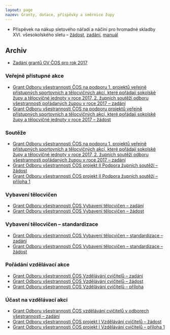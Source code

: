 ```yaml
---
layout: page
nazev: Granty, dotace, příspěvky a směrnice župy
---
```


* Přispěvek na nákup sletového nářadí a náčiní pro hromadné skladby XVI. všesokolského sletu – [žádost](https://drive.google.com/open?id=0B0w6gDorCVUkaDZQeXBjY3E5akhMNmEwMUdjR1JmNTJxYXhF), [zadání](https://drive.google.com/open?id=0B0w6gDorCVUkN2N2MEVoZEVJZVZna3pnZHZWLVYyUnRqUWNN), [manuál](https://drive.google.com/open?id=0B0w6gDorCVUkUXppX2xqdUNERmxpSnFqNXBzRHRjQmhjX2NZ)

## Archiv

* [Zadání grantů OV ČOS pro rok 2017](https://drive.google.com/open?id=0B0w6gDorCVUkaXdWQm50clNjOWtfZURtQlhnMzFaZlJLemRr)

### Veřejně přístupné akce

* [Grant Odboru všestrannosti ČOS na podporu 1. projektů veřejně přístupných sportovních a tělocvičných akcí, které pořádají sokolské župy a tělocvičné jednoty v roce 2017, 2. župních soutěží odboru všestrannosti pořádaných župou v roce 2017 – zadání](https://drive.google.com/open?id=0B0w6gDorCVUkRVJJdTFXRnV1VHY0eDVuY2kwV1hYWDV1SlNB)
* [Grant Odboru všestrannosti ČOS na podporu projektů veřejně přístupných sportovních a tělocvičných akcí, které pořádají sokolské župy a tělocvičné jednoty v roce 2017 – žádost](https://drive.google.com/open?id=0B0w6gDorCVUkaE0ycC1fT0tiWFk1dmJLYkhOdFlBTTdsY3pJ)

### Soutěže

* [Grant Odboru všestrannosti ČOS na podporu 1. projektů veřejně přístupných sportovních a tělocvičných akcí, které pořádají sokolské župy a tělocvičné jednoty v roce 2017, 2. župních soutěží odboru všestrannosti pořádaných župou v roce 2017 – zadání](https://drive.google.com/open?id=0B0w6gDorCVUkRVJJdTFXRnV1VHY0eDVuY2kwV1hYWDV1SlNB)
* [Grant Odboru všestrannosti ČOS projekt II Podpora župních soutěží – žádost](https://drive.google.com/open?id=0B0w6gDorCVUkUEVLMUZ1cmVvMTFOazM5Y0lNZjREOFdXUzl3)
* [Grant Odboru všestrannosti ČOS projekt II Podpora župních soutěží – příloha 1](https://drive.google.com/open?id=0B0w6gDorCVUkZ0lRWUxVSk1OZGNZejNORFd3bU9ZVUE4NVAw)

### Vybavení tělocvičen

* [Grant Odboru všestrannosti ČOS Vybavení tělocvičen – zadání](https://drive.google.com/open?id=0B0w6gDorCVUkSUh2M3JLNWxaOVBGTXUwQ0Z5YUJ5WXpTYThv)
* [Grant Odboru všestrannosti ČOS Vybavení tělocvičen – žádost](https://drive.google.com/open?id=0B0w6gDorCVUkS0llTVN0RTZLa3JfdS1heUg1UWU3WC1IYkN3)

### Vybavení tělocvičen – standardizace

* [Grant Odboru všestrannosti ČOS Vybavení tělocvičen – standardizace – zadání](https://drive.google.com/open?id=0B0w6gDorCVUkSTJWYzVXcG1VcUxucUVwN3VVMzBVeHh0bU5n)
* [Grant Odboru všestrannosti ČOS Vybavení tělocvičen – standardizace – žádost](https://drive.google.com/open?id=0B0w6gDorCVUkclZvSWdvT1NWWkljN0xZSEhzV1NMV2taaWlZ)

### Pořádání vzdělávací akce

* [Grant Odboru všestrannosti ČOS Vzdělávání cvičitelů – zadání](https://drive.google.com/open?id=0B0w6gDorCVUkelJnVmFpODl3cmRnYlE0S2Q2WkxycnNQWmRJ)
* [Grant Odboru všestrannosti ČOS Vzdělávání cvičitelů – žádost](https://drive.google.com/open?id=0B0w6gDorCVUkZTM3bGlsRl8teW53aldpYnhlMGlTU1Zad0Zj)
* [Grant Odboru všestrannosti ČOS Vzdělávání cvičitelů – příloha](https://drive.google.com/open?id=0B0w6gDorCVUkY1pVOHByVnhlU1pSU3lfUmZxMUN2RWxGemtF)

### Účast na vzdělávací akci

* [Grant Odboru všestrannosti ČOS vzdělávání cvičitelů v odborech všestrannosti – zadání](https://drive.google.com/open?id=0B0w6gDorCVUkelJnVmFpODl3cmRnYlE0S2Q2WkxycnNQWmRJ)
* [Grant Odboru všestrannosti ČOS projekt I Vzdělávání cvičitelů – žádost](https://drive.google.com/open?id=0B0w6gDorCVUkS0llTVN0RTZLa3JfdS1heUg1UWU3WC1IYkN3)
* [Grant Odboru všestrannosti ČOS projekt I Vzdělávání cvičitelů – příloha 1](https://drive.google.com/open?id=0B0w6gDorCVUkY1pVOHByVnhlU1pSU3lfUmZxMUN2RWxGemtF)

<!--

# Granty Odboru všestrannosti ČOS

* Přidělené finanční prostředky musí být navýšeny minimálně o 30% z vlastních zdrojů.
* Žádost je podávána prostřednictvím župy
* Žádosti o grant vyhodnotí grantová komise OV ČOS, která navrhne výši finančních prostředků. Návrh projedná vedení náčelnictva ČOS.
* Na grant není právní nárok.
* Župa finanční prostředky přidělené v jednotlivých grantech přerozděluje tělocvičným jednotám dle vlastních kritérií.
* Vyúčtování podléhá režimu vyúčtování ostatních státních dotací. Pokyny
pro vyúčtování obdrží župa společně s formuláři pro vyúčtování ostatních
státních dotací.

## Akce

Grant je určen na úhradu vybraných nákladů projektů s účastí široké veřejnosti (např. Propagační akce se sportovním programem, Move Week) pořádaných v roce 2017, kdy hlavním pořadatelem je příslušná župa nebo tělocvičná jednota. Grant vychází z předběžných rozpočtů podaných župami.

Finanční prostředky grantu lze použít pouze na:

* pronájmy (sportoviště, prostranství, zábory)
* služby (pronájem pódia, ozvučení sportoviště včetně obsluhy, přeprava přepravní firmou)

Finanční prostředky grantu _nelze_ použít na:

* odměny a mzdy pořadatelů
* propagace, inzerce
* jízdné, stravování, ubytování pořadatelů a účastníků
* nákup cvičebních úborů
* nákup pohárů, medailí, diplomů, hudebních nosičů

Termín: 10. 2. 2017

* [Formulář „Žádost o grant odboru všestrannosti ČOS na podporu projektů eřejně přístupných sportovních a tělocvičných akcí, které pořádají sokolské župy a tělocvičné jednoty v roce 2017 (Projekt I.)“](https://drive.google.com/file/d/0B0QIXsJ5v2H9QTlQOTZqcTJrZG8/view)


## Vybavení tělocvičen

Grant je určen na vybavení tělocvičen tělocvičných jednot, kde působí oddíly sportovní všestrannosti.

Z grantu lze hradit nákup materiálu neinvestiční povahy (tj. do 40.000,-Kč včetně DPH), vždy s vazbou na činnost oddílů sportovní všestrannosti.

Lze hradit nákup: 

- náčiní a pomůcky pro aktivity oddílů sportovní všestrannosti
- nářadí, které neobsahuje Projekt II. Standardizace
- audio techniku

Nelze hradit nákup zvukových a obrazových nosičů.

Termín: 10. 2. 2017

Stáhnout formulář

## Standardizace

* Grant je určen na vybavení tělocvičen tělocvičných jednot, kde působí oddíly sportovní všestrannosti.
* Grant může být přidělen pouze na základě přihlášení župy (TJ. prostřednictvím župy) do Projektu II.

|                 Nářadí                 |    Cena    |
|----------------------------------------|------------|
| Ultralehká žíněnka A (200 x 100 x 6cm) | 2.311,-Kč  |
| Švédská bedna molitanová čtyřdílná     | 11.195,-Kč |
| Multifunkční set pro předškolní děti   | 13.750,-Kč |

Přidělené finanční prostředky musí být navýšený minimálně o 30% z vlastních zdrojů.

Časový postup:

1/ Do 15. února 2017 župa zašle žádost zařazení do Projektu II. tohoto grantu.

Župa podá žádost formou přiloženého formuláře, ve kterém se přihlásí do Projektu II. Standardizace. Řádně vyplněnou žádost zašle župa elektronicky naskenovaný originál na adresu: jkucera@sokol.eu

2/ Do 19. května 2017 OV ČOS zašle župám, které si podaly žádost, informaci o výši přidělených finančních prostředků pro Projekt II., specifikaci schváleného nářadí u kterého bude uvedena cena po uplatnění množstevní slevy, včetně adresy výrobce - dodavatele. Župa informace postoupí tělocvičným jednotám včetně přerozdělení finančních prostředků pro jednotlivé T.J.

3/ Tělocvičná jednota vyhotoví objednávku nářadí, která bude obsahovat min. navýšení přidělené částky o 30% z vlastních prostředků. Objednávku je třeba
formulovat:

Objednáváme _(vypište druh nářadí + počet kusů)_ vybavení určené pro
sportovní a pohybové aktivity žactva. Objednávku zašle na župu, která
tělocvičné jednotě vystaví fakturu.

4/ Do 15. června 2017 župa vyhotoví hromadnou objednávku nářadí, kterou
zašle dodavateli na adresu: JIPAST a.s., Vážní 400, 503 41 Hradec Králové

Kopii objednávky je nutné zaslat poštou na OV ČOS:

Odbor všestrannosti ČOS,  
k rukám J. Kučery,  
Tyršův dům, Újezd 450, 118 01 Praha 1

nebo elektronicky naskenovaný originál na adresu: jkucera@sokol.eu

5/ Předpokládá se, že do konce června 2017 budou župám poukázány finanční prostředky z grantu OV ČOS, včetně formuláře a pokynů pro vyúčtování. Finanční prostředky budou zaslány za předpokladu, že do tohoto termínu zašle MŠMT na ČOS zálohové platby z příslušného programu.

6/ Župa tyto finanční prostředky zašle tělocvičných jednotám.

7/ Do 30. září 2017 dodání objednaného zboží dodavatelem do jednoho místa určeného v objednávce župou a vystavení faktury župě. Tělocvičná jednota provede úhradu faktury vystavené župou. Župa uhradí fakturu hromadné objednávky od dodavatele.

Termín: 10. 2. 2017

Stáhnout formulář

-->